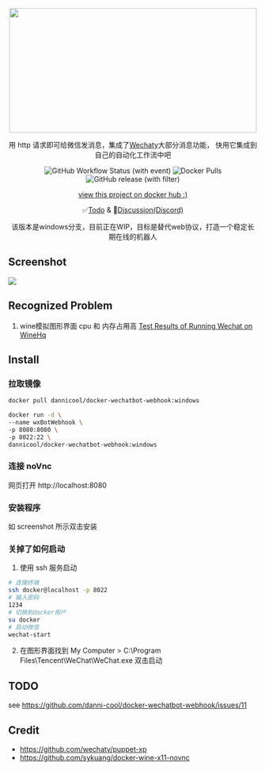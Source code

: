<div align="center">
<img src="https://cdn.jsdelivr.net/gh/danni-cool/danni-cool@cdn/image/wechatbot-webhook.png" width="500" height="251"/>

用 http 请求即可给微信发消息，集成了[Wechaty](https://github.com/wechaty/wechaty)大部分消息功能， 快用它集成到自己的自动化工作流中吧

![GitHub Workflow Status (with event)](https://img.shields.io/github/actions/workflow/status/danni-cool/docker-wechatbot-webhook/release.yml) ![Docker Pulls](https://img.shields.io/docker/pulls/dannicool/docker-wechatbot-webhook) ![GitHub release (with filter)](https://img.shields.io/github/v/release/danni-cool/docker-wechatbot-webhook)

[view this project on docker hub :)](https://hub.docker.com/repository/docker/dannicool/docker-wechatbot-webhook/general)

✅[Todo](https://github.com/danni-cool/docker-wechatbot-webhook/issues/11) & 💬[Discussion(Discord)](https://discord.gg/935xZTD9)

该版本是windows分支，目前正在WIP，目标是替代web协议，打造一个稳定长期在线的机器人

</div>

## Screenshot

![](https://cdn.jsdelivr.net/gh/danni-cool/danni-cool@cdn/image/wine-wecaht-screenshot.png)

## Recognized Problem
1. wine模拟图形界面 cpu 和 内存占用高 [Test Results of Running Wechat on WineHq](https://appdb.winehq.org/objectManager.php?sClass=version&iId=41375)

## Install

### 拉取镜像

```bash
docker pull dannicool/docker-wechatbot-webhook:windows

docker run -d \
--name wxBotWebhook \
-p 8080:8080 \
-p 8022:22 \
dannicool/docker-wechatbot-webhook:windows
```

### 连接 noVnc

网页打开 http://localhost:8080

### 安装程序
如 screenshot 所示双击安装

### 关掉了如何启动

1. 使用 ssh 服务启动

```bash
# 连接终端
ssh docker@localhost -p 8022
# 输入密码
1234
# 切换到docker用户
su docker
# 启动微信
wechat-start
```
2. 在图形界面找到 My Computer > C:\Program Files\Tencent\WeChat\WeChat.exe 双击启动


## TODO
see https://github.com/danni-cool/docker-wechatbot-webhook/issues/11

## Credit

- https://github.com/wechaty/puppet-xp
- https://github.com/sykuang/docker-wine-x11-novnc
